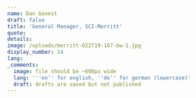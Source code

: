 ```yaml
---
name: Dan Genest
draft: false
title: 'General Manager, SCI-Merritt'
quote:
details:
image: /uploads/merritt-022719-167-bw-1.jpg
display_number: 14
lang:
_comments:
  image: file should be ~600px wide
  lang: '''en'' for english, ''de'' for german (lowercase)'
  draft: drafts are saved but not published
---
```

